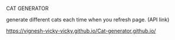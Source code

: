CAT GENERATOR


generate different cats each time when you refresh page. (API link)

https://vignesh-vicky-vicky.github.io/Cat-generator.github.io/
